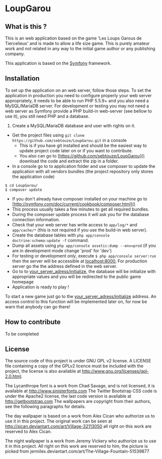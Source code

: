 LoupGarou
=========

What is this ? 
--------------

This is an web application based on the game 'Les Loups Garous de Tiercelieux' and is made to allow a life size game. 
This is purely amateur work and not related in any way to the initial game author or any publishing company. 

This application is based on the [Symfony](http://symfony.com) framework. 

Installation
------------

To set up the application on an web server, follow those steps. 
To set the application in production you need to configure properly your web server appropriately, it needs to be able to run PHP 5.5.9+ and you also need a MySQL/MariaDB server.
For development or testing you may not need a web server as Symfony provide a PHP build-in web-server (see bellow to use it), you still need PHP and a database. 

1. Create a MySQL/MariaDB database and user with rights on it. 
* Get the project files using `git clone https://github.com/sebtouze/LoupGarou.git` in a console
  * This is if you have git installed and should be the easiest way to update project code later on or if you want to contribute. 
  * You also can go to [https://github.com/sebtouze/LoupGarou]() download the code and extract the zip in a folder. 
* In a console go to to application folder and use composer to update the application with all vendors bundles (the project repository only stores the application code) 
```
$ cd LoupGarou/ 
$ composer update
```
  * If you don't already have composer installed on your machine go to [http://symfony.com/doc/current/cookbook/composer.html]()
  * This process usually takes a few minutes to get all required bundles. 
* During the composer update process it will ask you for the database connection information. 
* Check that your web server has write access to `app/log/*` and `app/cache/*` (this is not required if you use the build-in web server). 
* Create the database tables with `php app/console doctrine:schema:update -f` command. 
* Dump all assets using `php app/console assetic:dump --env=prod` (if you are in development mode change 'prod' for 'dev')
* For testing or development *only*, execute `$ php app/console server:run` then the server will be accessible at [localhost:8000](), For production server go the the address defined in the web server. 
* Go to to [your_server_adress/initialize](), the database will be initialize with appropriate values and you will be redirected to the public game homepage
* Application is ready to play !

To start a new game just go to the [your_server_adress/initialize]() address. 
An access control to this function will be implemented later on, for now be warn that anybody can go there! 

How to contribute
------------------

To be completed

License
-------
The source code of this project is under GNU GPL v2 license. A LICENSE file containing a copy of the GPLv2 licence must be included with the project, the license is also available at http://www.gnu.org/licenses/gpl-2.0.html. 

The Lycanthrope font is a work from Chad Savage, and is not licensed, it is available at http://www.sinisterfonts.com
The Twitter Bootstrap CSS code is under the Apache2 license, the last code version is available at http://getbootstrap.com
The wallpapers are copyright from their authors, see the following paragraphs for details. 

The day wallpaper is based on a work from Alex Cican who authorize us to use it in this project. The original work can be seen at http://sican.deviantart.com/art/Village-32113050 all right on this work are reserved to Alex Cican. 

The night wallpaper is a work from Jeremy Vickery who authorize us to use it in this project. All right on this work are reserved to him, the picture is picked from jermilex.deviantart.com/art/The-Village-Fountain-51539877
